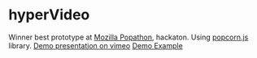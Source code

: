 # hyperVideo

Winner best prototype at [Mozilla Popathon](http://popathon.org), hackaton. Using [popcorn.js](http://popcornjs.org) library.
[Demo presentation on vimeo](https://vimeo.com/66106484)
[Demo Example](https://dl.dropboxusercontent.com/u/449999/HyperVideo/hyperVideo.html)
